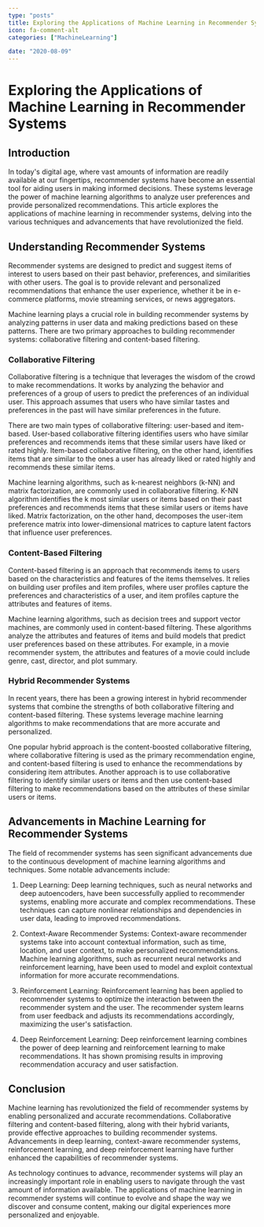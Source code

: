 ```yaml
---
type: "posts"
title: Exploring the Applications of Machine Learning in Recommender Systems
icon: fa-comment-alt
categories: ["MachineLearning"]

date: "2020-08-09"
---
```




# Exploring the Applications of Machine Learning in Recommender Systems

## Introduction

In today's digital age, where vast amounts of information are readily available at our fingertips, recommender systems have become an essential tool for aiding users in making informed decisions. These systems leverage the power of machine learning algorithms to analyze user preferences and provide personalized recommendations. This article explores the applications of machine learning in recommender systems, delving into the various techniques and advancements that have revolutionized the field.

## Understanding Recommender Systems

Recommender systems are designed to predict and suggest items of interest to users based on their past behavior, preferences, and similarities with other users. The goal is to provide relevant and personalized recommendations that enhance the user experience, whether it be in e-commerce platforms, movie streaming services, or news aggregators.

Machine learning plays a crucial role in building recommender systems by analyzing patterns in user data and making predictions based on these patterns. There are two primary approaches to building recommender systems: collaborative filtering and content-based filtering.

### Collaborative Filtering

Collaborative filtering is a technique that leverages the wisdom of the crowd to make recommendations. It works by analyzing the behavior and preferences of a group of users to predict the preferences of an individual user. This approach assumes that users who have similar tastes and preferences in the past will have similar preferences in the future.

There are two main types of collaborative filtering: user-based and item-based. User-based collaborative filtering identifies users who have similar preferences and recommends items that these similar users have liked or rated highly. Item-based collaborative filtering, on the other hand, identifies items that are similar to the ones a user has already liked or rated highly and recommends these similar items.

Machine learning algorithms, such as k-nearest neighbors (k-NN) and matrix factorization, are commonly used in collaborative filtering. K-NN algorithm identifies the k most similar users or items based on their past preferences and recommends items that these similar users or items have liked. Matrix factorization, on the other hand, decomposes the user-item preference matrix into lower-dimensional matrices to capture latent factors that influence user preferences.

### Content-Based Filtering

Content-based filtering is an approach that recommends items to users based on the characteristics and features of the items themselves. It relies on building user profiles and item profiles, where user profiles capture the preferences and characteristics of a user, and item profiles capture the attributes and features of items.

Machine learning algorithms, such as decision trees and support vector machines, are commonly used in content-based filtering. These algorithms analyze the attributes and features of items and build models that predict user preferences based on these attributes. For example, in a movie recommender system, the attributes and features of a movie could include genre, cast, director, and plot summary.

### Hybrid Recommender Systems

In recent years, there has been a growing interest in hybrid recommender systems that combine the strengths of both collaborative filtering and content-based filtering. These systems leverage machine learning algorithms to make recommendations that are more accurate and personalized.

One popular hybrid approach is the content-boosted collaborative filtering, where collaborative filtering is used as the primary recommendation engine, and content-based filtering is used to enhance the recommendations by considering item attributes. Another approach is to use collaborative filtering to identify similar users or items and then use content-based filtering to make recommendations based on the attributes of these similar users or items.

## Advancements in Machine Learning for Recommender Systems

The field of recommender systems has seen significant advancements due to the continuous development of machine learning algorithms and techniques. Some notable advancements include:

1. Deep Learning: Deep learning techniques, such as neural networks and deep autoencoders, have been successfully applied to recommender systems, enabling more accurate and complex recommendations. These techniques can capture nonlinear relationships and dependencies in user data, leading to improved recommendations.

2. Context-Aware Recommender Systems: Context-aware recommender systems take into account contextual information, such as time, location, and user context, to make personalized recommendations. Machine learning algorithms, such as recurrent neural networks and reinforcement learning, have been used to model and exploit contextual information for more accurate recommendations.

3. Reinforcement Learning: Reinforcement learning has been applied to recommender systems to optimize the interaction between the recommender system and the user. The recommender system learns from user feedback and adjusts its recommendations accordingly, maximizing the user's satisfaction.

4. Deep Reinforcement Learning: Deep reinforcement learning combines the power of deep learning and reinforcement learning to make recommendations. It has shown promising results in improving recommendation accuracy and user satisfaction.

## Conclusion

Machine learning has revolutionized the field of recommender systems by enabling personalized and accurate recommendations. Collaborative filtering and content-based filtering, along with their hybrid variants, provide effective approaches to building recommender systems. Advancements in deep learning, context-aware recommender systems, reinforcement learning, and deep reinforcement learning have further enhanced the capabilities of recommender systems.

As technology continues to advance, recommender systems will play an increasingly important role in enabling users to navigate through the vast amount of information available. The applications of machine learning in recommender systems will continue to evolve and shape the way we discover and consume content, making our digital experiences more personalized and enjoyable.